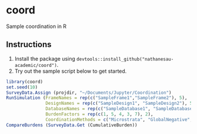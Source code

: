 # coord
Sample coordination in R

## Instructions

1. Install the package using ``devtools::install_github("nathanesau-academic/coord")``.
2. Try out the sample script below to get started.

```R
library(coord)
set.seed(10)
SurveyData.Assign (projdir, "~/Documents/Jupyter/Coordination")
RunSimulation (FrameNames = rep(c("SampleFrame1","SampleFrame2"), 5),
               DesignNames = rep(c("SampleDesign1", "SampleDesign2"), 5),
               DatabaseNames = rep(c("SampleDatabase1", "SampleDatabase2"), 5),
               BurdenFactors = rep(c(1, 5, 4, 3, 7), 2),
               CoordinationMethods = c("Microstrata", "GlobalNegative", "Cotton-Hesse", "None"))
CompareBurdens (SurveyData.Get (CumulativeBurden))
```